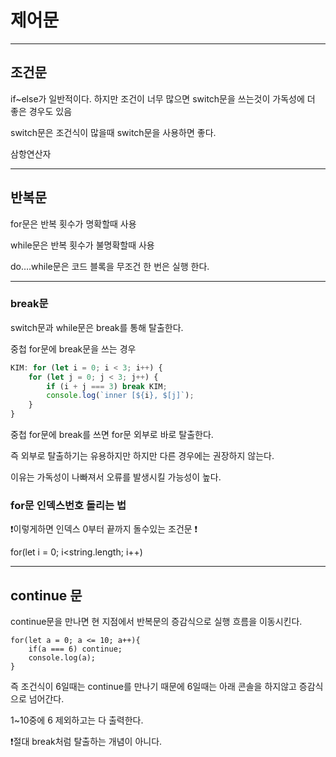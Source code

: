 # 제어문

---

## 조건문

if~else가 일반적이다. 하지만 조건이 너무 많으면 switch문을 쓰는것이 가독성에 더 좋은 경우도 있음

switch문은 조건식이 많을때 switch문을 사용하면 좋다.

삼항연산자

---

## 반복문

for문은 반복 횟수가 명확할때 사용

while문은 반복 횟수가 불명확할때 사용

do….while문은 코드 블록을 무조건 한 번은 실행 한다.

---

### break문

switch문과 while문은 break를 통해 탈출한다.

중첩 for문에 break문을 쓰는 경우

```jsx
KIM: for (let i = 0; i < 3; i++) {
    for (let j = 0; j < 3; j++) {
        if (i + j === 3) break KIM;
        console.log(`inner [${i}, $[j]`);
    }
}
```

중첩 for문에 break를 쓰면 for문 외부로 바로 탈출한다.

즉 외부로 탈출하기는 유용하지만 하지만 다른 경우에는 권장하지 않는다.

이유는 가독성이 나빠져서 오류를 발생시킬 가능성이 높다.

### for문 인덱스번호 돌리는 법

❗이렇게하면 인덱스 0부터 끝까지 돌수있는 조건문 ❗

for(let i = 0; i<string.length; i++)

---

## continue 문

continue문을 만나면 현 지점에서 반복문의 증감식으로 실행 흐름을 이동시킨다.

    for(let a = 0; a <= 10; a++){
        if(a === 6) continue;
        console.log(a);
    }

즉 조건식이 6일때는 continue를 만나기 때문에
6일때는 아래 콘솔을 하지않고 증감식으로 넘어간다.

1~10중에 6 제외하고는 다 출력한다.

❗절대 break처럼 탈출하는 개념이 아니다.
